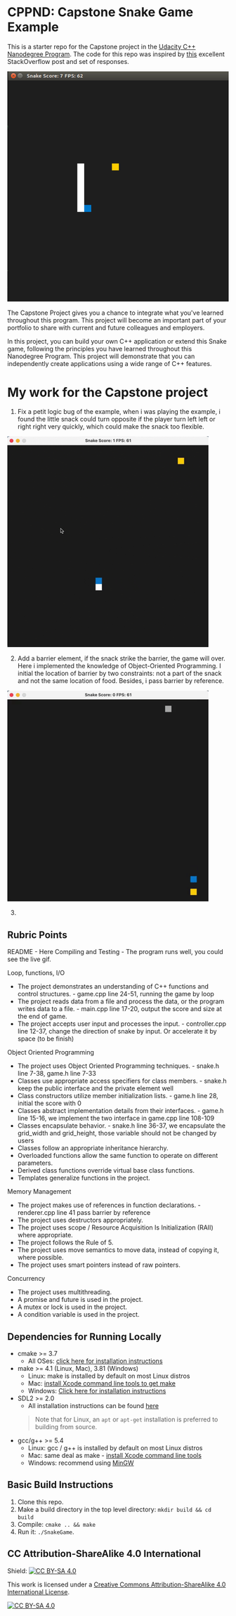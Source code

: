 # CPPND: Capstone Snake Game Example

This is a starter repo for the Capstone project in the [Udacity C++ Nanodegree Program](https://www.udacity.com/course/c-plus-plus-nanodegree--nd213). The code for this repo was inspired by [this](https://codereview.stackexchange.com/questions/212296/snake-game-in-c-with-sdl) excellent StackOverflow post and set of responses.

<img src="snake_game.gif"/>

The Capstone Project gives you a chance to integrate what you've learned throughout this program. This project will become an important part of your portfolio to share with current and future colleagues and employers.

In this project, you can build your own C++ application or extend this Snake game, following the principles you have learned throughout this Nanodegree Program. This project will demonstrate that you can independently create applications using a wide range of C++ features.

# My work for the Capstone project

1. Fix a petit logic bug of the example, when i was playing the example, i found the little snack could turn opposite if the player 
   turn left left or right right very quickly, which could make the snack too flexible.
   
<img src="logic_bug.gif"/>

2. Add a barrier element, if the snack strike the barrier, the game will over. Here i implemented the knowledge of Object-Oriented Programming.
I initial the location of barrier by two constraints: not a part of the snack and not the same location of food. Besides, i pass barrier by reference.

<img src="snake_stone.gif"/>

3. 

## Rubric Points
README - Here
Compiling and Testing - The program runs well, you could see the live gif.

Loop, functions, I/O
* The project demonstrates an understanding of C++ functions and control structures. - game.cpp line 24-51, running the game by loop
* The project reads data from a file and process the data, or the program writes data to a file. - main.cpp line 17-20, output the score and size at the end of game.
* The project accepts user input and processes the input. - controller.cpp line 12-37, change the direction of snake by input. Or accelerate it by space (to be finish)

Object Oriented Programming
* The project uses Object Oriented Programming techniques. - snake.h line 7-38, game.h line 7-33
* Classes use appropriate access specifiers for class members. - snake.h keep the public interface and the private element well
* Class constructors utilize member initialization lists. - game.h line 28, initial the score with 0
* Classes abstract implementation details from their interfaces. - game.h line 15-16, we implement the two interface in game.cpp line 108-109
* Classes encapsulate behavior. - snake.h line 36-37, we encapsulate the grid_width and grid_height, those variable should not be changed by users
* Classes follow an appropriate inheritance hierarchy.
* Overloaded functions allow the same function to operate on different parameters. 
* Derived class functions override virtual base class functions.
* Templates generalize functions in the project.

Memory Management
* The project makes use of references in function declarations. - renderer.cpp line 41 pass barrier by reference
* The project uses destructors appropriately. 
* The project uses scope / Resource Acquisition Is Initialization (RAII) where appropriate.
* The project follows the Rule of 5.
* The project uses move semantics to move data, instead of copying it, where possible.
* The project uses smart pointers instead of raw pointers.

Concurrency
* The project uses multithreading.
* A promise and future is used in the project.
* A mutex or lock is used in the project.
* A condition variable is used in the project.


## Dependencies for Running Locally
* cmake >= 3.7
  * All OSes: [click here for installation instructions](https://cmake.org/install/)
* make >= 4.1 (Linux, Mac), 3.81 (Windows)
  * Linux: make is installed by default on most Linux distros
  * Mac: [install Xcode command line tools to get make](https://developer.apple.com/xcode/features/)
  * Windows: [Click here for installation instructions](http://gnuwin32.sourceforge.net/packages/make.htm)
* SDL2 >= 2.0
  * All installation instructions can be found [here](https://wiki.libsdl.org/Installation)
  >Note that for Linux, an `apt` or `apt-get` installation is preferred to building from source. 
* gcc/g++ >= 5.4
  * Linux: gcc / g++ is installed by default on most Linux distros
  * Mac: same deal as make - [install Xcode command line tools](https://developer.apple.com/xcode/features/)
  * Windows: recommend using [MinGW](http://www.mingw.org/)

## Basic Build Instructions

1. Clone this repo.
2. Make a build directory in the top level directory: `mkdir build && cd build`
3. Compile: `cmake .. && make`
4. Run it: `./SnakeGame`.


## CC Attribution-ShareAlike 4.0 International


Shield: [![CC BY-SA 4.0][cc-by-sa-shield]][cc-by-sa]

This work is licensed under a
[Creative Commons Attribution-ShareAlike 4.0 International License][cc-by-sa].

[![CC BY-SA 4.0][cc-by-sa-image]][cc-by-sa]

[cc-by-sa]: http://creativecommons.org/licenses/by-sa/4.0/
[cc-by-sa-image]: https://licensebuttons.net/l/by-sa/4.0/88x31.png
[cc-by-sa-shield]: https://img.shields.io/badge/License-CC%20BY--SA%204.0-lightgrey.svg
